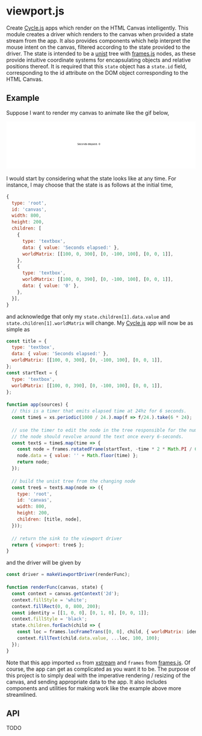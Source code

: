 # viewport.js

Create [Cycle.js](https://cycle.js.org/) apps which render on the HTML Canvas intelligently.
This module creates a driver which renders to the canvas when provided a state stream from the app.
It also provides components which help interpret the mouse intent on the canvas, filtered according to the state provided to the driver.
The state is intended to be a [unist](https://github.com/syntax-tree/unist) tree with [frames.js](https://github.com/mvarble/frames.js) nodes, as these provide intuitive coordinate systems for encapsulating objects and relative positions thereof.
It is required that this `state` object has a `state.id` field, corresponding to the id attribute on the DOM object corresponding to the HTML Canvas.

## Example

Suppose I want to render my canvas to animate like the gif below,

![canvas example](https://github.com/mvarble/viewport.js/blob/master/example.gif)

I would start by considering what the state looks like at any time.
For instance, I may choose that the state is as follows at the initial time,

```js
{
  type: 'root',
  id: 'canvas',
  width: 800,
  height: 200,
  children: [
    {
      type: 'textbox',
      data: { value: 'Seconds elapsed:' },
      worldMatrix: [[100, 0, 300], [0, -100, 100], [0, 0, 1]],
    },
    {
      type: 'textbox',
      worldMatrix: [[100, 0, 390], [0, -100, 100], [0, 0, 1]],
      data: { value: '0' },
    },
  }],
}
```

and acknowledge that only my `state.children[1].data.value` and `state.children[1].worldMatrix` will change.
My [Cycle.js](https://cycle.js.org/) app will now be as simple as

```js
const title = {
  type: 'textbox',
  data: { value: 'Seconds elapsed:' },
  worldMatrix: [[100, 0, 300], [0, -100, 100], [0, 0, 1]],
};
const startText = {
  type: 'textbox',
  worldMatrix: [[100, 0, 390], [0, -100, 100], [0, 0, 1]],
};

function app(sources) {
  // this is a timer that emits elapsed time at 24hz for 6 seconds.
  const time$ = xs.periodic(1000 / 24.).map(f => f/24.).take(6 * 24);

  // use the timer to edit the node in the tree responsible for the number
  // the node should revolve around the text once every 6-seconds.
  const text$ = time$.map(time => {
    const node = frames.rotatedFrame(startText, -time * 2 * Math.PI / 6, title);
    node.data = { value: '' + Math.floor(time) };
    return node;
  });

  // build the unist tree from the changing node
  const tree$ = text$.map(node => ({
    type: 'root',
    id: 'canvas',
    width: 800,
    height: 200,
    children: [title, node],
  }));

  // return the sink to the viewport driver
  return { viewport: tree$ };
}
```

and the driver will be given by

```js
const driver = makeViewportDriver(renderFunc);

function renderFunc(canvas, state) {
  const context = canvas.getContext('2d');
  context.fillStyle = 'white';
  context.fillRect(0, 0, 800, 200);
  const identity = [[1, 0, 0], [0, 1, 0], [0, 0, 1]];
  context.fillStyle = 'black';
  state.children.forEach(child => {
    const loc = frames.locFrameTrans([0, 0], child, { worldMatrix: identity });
    context.fillText(child.data.value, ...loc, 100, 100);
  });
}
```

Note that this app imported `xs` from [xstream](https://github.com/staltz/xstream) and `frames` from [frames.js](https://github.com/mvarble/frames.js).
Of course, the app can get as complicated as you want it to be.
The purpose of this project is to simply deal with the imperative rendering / resizing of the canvas, and sending appropriate data to the app.
It also includes components and utilities for making work like the example above more streamlined.

## API

TODO
